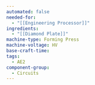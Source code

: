 ```yaml
---
automated: false
needed-for:
  - "[[Engineering Processor]]"
ingredients:
  - "[[Diamond Plate]]"
machine-type: Forming Press
machine-voltage: HV
base-craft-time: 
tags:
  - AE2
component-group:
  - Circuits
---
```

